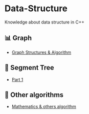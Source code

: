 # Data-Structure
Knowledge about data structure in C++

## 📊 Graph
- [Graph Structures & Algorithm](https://github.com/longtran22092009/Data-Structure/tree/main/New%20Knowledge/Graph)
  
## 🌲 Segment Tree
- [Part 1](https://github.com/longtran22092009/Data-Structure/tree/main/New%20Knowledge/Segment%20Tree/Part%201)
  
## 🧩 Other algorithms
- [Mathematics & others algorithm](https://github.com/longtran22092009/Data-Structure/tree/main/New%20Knowledge/Other%20algorithm)
